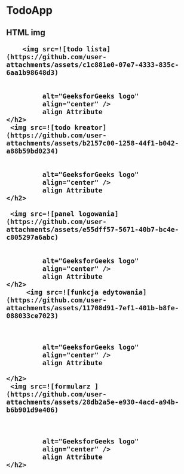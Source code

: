 # TodoApp
<!DOCTYPE html>
<html>

<head>
    <title>Todo App</title>
</head>

<body>
    <h2>
        HTML img

        <img src=![todo lista](https://github.com/user-attachments/assets/c1c881e0-07e7-4333-835c-6aa1b98648d3)


             alt="GeeksforGeeks logo"
             align="center" />
             align Attribute
    </h2>
     <img src=![todo kreator](https://github.com/user-attachments/assets/b2157c00-1258-44f1-b042-a88b59bd0234)


             alt="GeeksforGeeks logo"
             align="center" />
             align Attribute
    </h2>

     <img src=![panel logowania](https://github.com/user-attachments/assets/e55dff57-5671-40b7-bc4e-c805297a6abc)


             alt="GeeksforGeeks logo"
             align="center" />
             align Attribute
    </h2>
         <img src=![funkcja edytowania](https://github.com/user-attachments/assets/11708d91-7ef1-401b-b8fe-088033ce7023)



             alt="GeeksforGeeks logo"
             align="center" />
             align Attribute
             
    </h2>
     <img src=![formularz ](https://github.com/user-attachments/assets/28db2a5e-e930-4acd-a94b-b6b901d9e406)



             alt="GeeksforGeeks logo"
             align="center" />
             align Attribute
    </h2>

    
</body>





</html>


